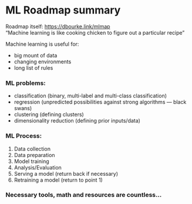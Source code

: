 <!DOCTYPE html>
<html>

<head>
  <meta charset="utf-8">
  <meta name="viewport" content="width=device-width, initial-scale=1.0">
  <title>1st task</title>
  <link rel="stylesheet" href="https://stackedit.io/style.css" />
</head>

<body class="stackedit">
  <div class="stackedit__html"><h1 id="ml-roadmap-summary">ML Roadmap summary</h1>
<p>Roadmap itself: <a href="https://dbourke.link/mlmap">https://dbourke.link/mlmap</a><br>
“Machine learning is like cooking chicken to figure out a particular recipe”</p>
<p>Machine learning is useful for:</p>
<ul>
<li>big mount of data</li>
<li>changing environments</li>
<li>long list of rules</li>
</ul>
<h3 id="ml-problems">ML problems:</h3>
<ul>
<li>classification (binary, multi-label and multi-class classification)</li>
<li>regression (unpredicted possibilities against strong algorithms — black swans)</li>
<li>clustering (defining clusters)</li>
<li>dimensionality reduction (defining prior inputs/data)</li>
</ul>
<h3 id="ml-process">ML Process:</h3>
<ol>
<li>Data collection</li>
<li>Data preparation</li>
<li>Model training</li>
<li>Analysis/Evaluation</li>
<li>Serving a model (return back if necessary)</li>
<li>Retraining a model (return to point 1)</li>
</ol>
<h3 id="necessary-tools-math-and-resources-are-countless.....">Necessary tools, math and resources are countless…</h3>
</div>
</body>

</html>
